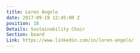 ```yaml
---
title: Loren Angelo
date: 2017-09-19 12:45:00 Z
position: 18
Details: Sustainability Chair
Section: board
Link: https://www.linkedin.com/in/loren-angelo/
---
```


